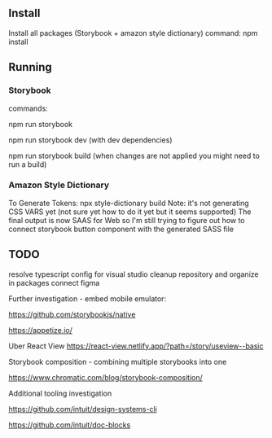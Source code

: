 ## Install
Install all packages (Storybook + amazon style dictionary)
command: npm install

## Running

### Storybook ###

commands:

npm run storybook

npm run storybook dev (with dev dependencies)

npm run storybook build (when changes are not applied you might need to run a build)


### Amazon Style Dictionary ###
To Generate Tokens:
npx style-dictionary build
Note: it's not generating CSS VARS yet (not sure yet how to do it yet but it seems supported)
The final output is now SAAS for Web so I'm still trying to figure out how to connect storybook button component with the generated SASS file


##

## TODO ##
resolve typescript config for visual studio
cleanup repository and organize in packages
connect figma

Further investigation - embed mobile emulator:

https://github.com/storybookjs/native

https://appetize.io/

Uber React View
https://react-view.netlify.app/?path=/story/useview--basic

Storybook composition - combining multiple storybooks into one

https://www.chromatic.com/blog/storybook-composition/

Additional tooling investigation

https://github.com/intuit/design-systems-cli

https://github.com/intuit/doc-blocks
